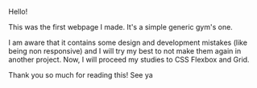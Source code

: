 Hello!

This was the first webpage I made. It's a simple generic gym's one.

I am aware that it contains some design and development mistakes (like being non responsive) and I will try my best to not make them again in another project. Now, I will proceed my studies to CSS Flexbox and Grid.

Thank you so much for reading this! See ya
